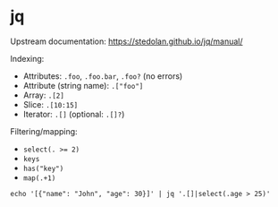# jq

Upstream documentation: <https://stedolan.github.io/jq/manual/>

Indexing:

- Attributes: `.foo`, `.foo.bar`, `.foo?` (no errors)
- Attribute (string name): `.["foo"]`
- Array: `.[2]`
- Slice: `.[10:15]`
- Iterator: `.[]` (optional: `.[]?`)

Filtering/mapping:
- `select(. >= 2)`
- `keys`
- `has("key")`
- `map(.+1)`

```
echo '[{"name": "John", "age": 30}]' | jq '.[]|select(.age > 25)'
```
